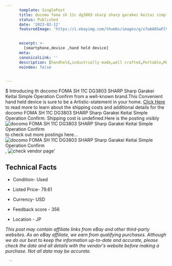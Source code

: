 ```yaml
---
      template: SinglePost
      title: docomo foma sh 11c dg3803 sharp sharp garakei keitai simple operation confirm
      status: Published
      date: '2023-02-12'
      featuredImage: 'https://i.ebayimg.com/thumbs/images/g/x7oAAOSwFCVj6I8D/s-l225.jpg'
       

      excerpt: >-
        [smartphone,device ,hand held device]
      meta:
      canonicalLink: ''
      description: [handheld,industrially made,well crafted,Portable,Mobile,Compact,Convenient,Lightweight,Maneuverable,Man-portable,Miniature,Carriable,Hand-held,Light,Holdable,Transportable,Mobile device,Pocket-sized,On-the-go,Wireless,Cordless,Compact size,Convenient size, smartphone,device ,hand held device]
      noindex: false
      

---
```

$
      Introducing th docomo FOMA SH 11C DG3803 SHARP Sharp Garakei Keitai Simple Operation Confirm from a well-known brand.This Convenient hand held device is sure to be a Artistic-statement in your home. [Click Here](https://www.ebay.com/itm/304802341894?hash=item46f7a2a406%3Ag%3Ax7oAAOSwFCVj6I8D&mkevt=1&mkcid=1&mkrid=711-53200-19255-0&campid=%253CePNCampaignId%253E&customid=%253CreferenceId%253E&toolid=10049) to read more to learn about the shipping costs and additional details for the docomo FOMA SH 11C DG3803 SHARP Sharp Garakei Keitai Simple Operation Confirm. Shipping cost is undefined.Here is the posting visibly ![docomo FOMA SH 11C DG3803 SHARP Sharp Garakei Keitai Simple Operation Confirm](https://i.ebayimg.com/thumbs/images/g/x7oAAOSwFCVj6I8D/s-l225.jpg) to check out more postings here... ![docomo FOMA SH 11C DG3803 SHARP Sharp Garakei Keitai Simple Operation Confirm](https://i.ebayimg.com/images/g/x7oAAOSwFCVj6I8D/s-l1200.jpg), ![check vendor page](https://origin-galleryplus.ebayimg.com/ws/web/304802341894_2_0_1/225x225.jpg,https://origin-galleryplus.ebayimg.com/ws/web/304802341894_3_0_1/225x225.jpg,https://origin-galleryplus.ebayimg.com/ws/web/304802341894_4_0_1/225x225.jpg,https://origin-galleryplus.ebayimg.com/ws/web/304802341894_5_0_1/225x225.jpg,https://origin-galleryplus.ebayimg.com/ws/web/304802341894_6_0_1/225x225.jpg)'

      

 ## Technical Facts 



     
      

 - Condition- Used 


      

 - Listed Price- 79.61 


      

 - Currency- USD 


      

 - Feedback score - 356 


      

 - Location - JP 


      
      

 *_This post may contain affiliate links from eBay and other third-party websites. As an eBay affiliate, we earn from qualifying purchases. Although we do our best to keep the information up-to-date and accurate, please check the date and all details with the vendor's website before making a purchase. Not all data may be accurate._*




      -
